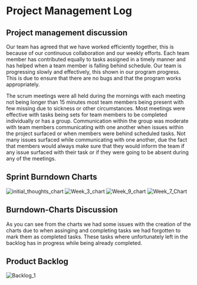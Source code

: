 # Project Management Log

## Project management discussion

Our team has agreed that we have worked efficiently together, this is because of our continuous collaboration and our weekly efforts.
Each team member has contributed equally to tasks assigned in a timely manner and has helped when a team member is falling behind schedule. Our team is progressing slowly and effectively, this shown in our program progress. This is due to ensure that there are no bugs and that the program works appropriately.

The scrum meetings were all held during the mornings with each meeting not being longer than 15 minutes most team members being present with few missing due to sickness or other circumstances. Most meetings were effective with tasks being sets for team members to be completed individually or has a group.
Communication within the group was moderate with team members communicating with one another when issues within the project surfaced or when members were behind scheduled tasks. 
Not many issues surfaced while communicating with one another, due the fact that members would always make sure that they would inform the team if any issue surfaced with their task or if they were going to be absent during any of the meetings. 
## Sprint Burndown Charts
![initial_thoughts_chart](/uploads/43d8648a4eca9667bc1e969a4c72d68a/initial_thoughts_chart.PNG)
![Week_3_chart](/uploads/809b43a9ff4b12b762d1897b4293d3b6/Week_3_chart.PNG)
![Week_9_chart](/uploads/2582aeac26a9b599996eeb281d4e58ad/Week_9_chart.PNG)
![Week_7_Chart](/uploads/5dbc6a13af13d3f97d5d321c690ea645/Week_7_Chart.PNG)





## Burndown-Charts Discussion
As you can see from the charts we had some issues with  the creation of the charts due to when assinging and completing tasks we had forgotten to mark them as completed tasks. These tasks where unfortunately left in the backlog has in progress while being already completed. 

## Product Backlog
![Backlog_1](/uploads/0ee5e00bccbd3d628e1612bf2d9b2fcb/Backlog_1.PNG)

